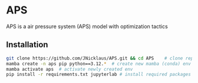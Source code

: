 # APS

APS is a air pressure system (APS) model with optimization tactics


## Installation


```bash
git clone https://github.com/JNicklaus/APS.git && cd APS	# clone repo into mctm folder and change working directy
mamba create -n aps pip python==3.12.*	# create new mamba (conda) env 
mamba activate aps	# activate newly created env
pip install -r requirements.txt jupyterlab # install required packages + jupyter lab server
```
